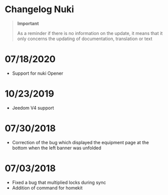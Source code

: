 # Changelog Nuki

>**Important**
>
>As a reminder if there is no information on the update, it means that it only concerns the updating of documentation, translation or text

# 07/18/2020

- Support for nuki Opener

# 10/23/2019

- Jeedom V4 support

# 07/30/2018

- Correction of the bug which displayed the equipment page at the bottom when the left banner was unfolded

# 07/03/2018

- Fixed a bug that multiplied locks during sync
- Addition of command for homekit

